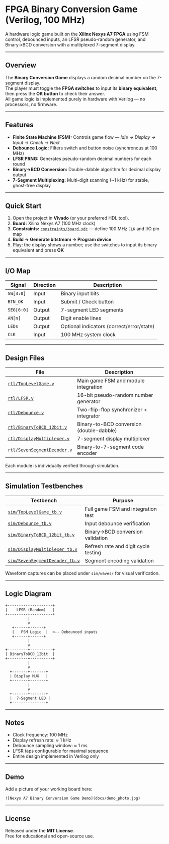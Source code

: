 # FPGA Binary Conversion Game (Verilog, 100 MHz)

A hardware logic game built on the **Xilinx Nexys A7 FPGA** using FSM control, debounced inputs, an LFSR pseudo-random generator, and Binary→BCD conversion with a multiplexed 7-segment display.

---

## Overview

The **Binary Conversion Game** displays a random decimal number on the 7-segment display.  
The player must toggle the **FPGA switches** to input its **binary equivalent**, then press the **OK button** to check their answer.  
All game logic is implemented purely in hardware with Verilog — no processors, no firmware.

---

## Features

- **Finite State Machine (FSM):** Controls game flow — *Idle → Display → Input → Check → Next*  
- **Debounce Logic:** Filters switch and button noise (synchronous at 100 MHz)  
- **LFSR PRNG:** Generates pseudo-random decimal numbers for each round  
- **Binary→BCD Conversion:** Double-dabble algorithm for decimal display output  
- **7-Segment Multiplexing:** Multi-digit scanning (~1 kHz) for stable, ghost-free display  

---

## Quick Start

1. Open the project in **Vivado** (or your preferred HDL tool).  
2. **Board:** Xilinx Nexys A7 (100 MHz clock)  
3. **Constraints:** [`constraints/board.xdc`](constraints/board.xdc) — define 100 MHz `CLK` and I/O pin map  
4. **Build → Generate bitstream → Program device**  
5. Play: the display shows a number; use the switches to input its binary equivalent and press **OK**

---

## I/O Map

| Signal | Direction | Description |
|---------|------------|-------------|
| `SW[3:0]` | Input | Binary input bits |
| `BTN_OK` | Input | Submit / Check button |
| `SEG[6:0]` | Output | 7-segment LED segments |
| `AN[n]` | Output | Digit enable lines |
| `LEDs` | Output | Optional indicators (correct/error/state) |
| `CLK` | Input | 100 MHz system clock |

---

## Design Files

| File | Description |
|------|--------------|
| [`rtl/TopLevelGame.v`](rtl/TopLevelGame.v) | Main game FSM and module integration |
| [`rtl/LFSR.v`](rtl/LFSR.v) | 16-bit pseudo-random number generator |
| [`rtl/Debounce.v`](rtl/Debounce.v) | Two-flip-flop synchronizer + integrator |
| [`rtl/BinaryToBCD_12bit.v`](rtl/BinaryToBCD_12bit.v) | Binary-to-BCD conversion (double-dabble) |
| [`rtl/DisplayMultiplexer.v`](rtl/DisplayMultiplexer.v) | 7-segment display multiplexer |
| [`rtl/SevenSegmentDecoder.v`](rtl/SevenSegmentDecoder.v) | Binary-to-7-segment code encoder |

Each module is individually verified through simulation.

---

## Simulation Testbenches

| Testbench | Purpose |
|------------|----------|
| [`sim/TopLevelGame_tb.v`](sim/TopLevelGame_tb.v) | Full game FSM and integration test |
| [`sim/Debounce_tb.v`](sim/Debounce_tb.v) | Input debounce verification |
| [`sim/BinaryToBCD_12bit_tb.v`](sim/BinaryToBCD_12bit_tb.v) | Binary→BCD conversion validation |
| [`sim/DisplayMultiplexer_tb.v`](sim/DisplayMultiplexer_tb.v) | Refresh rate and digit cycle testing |
| [`sim/SevenSegmentDecoder_tb.v`](sim/SevenSegmentDecoder_tb.v) | Segment encoding validation |

Waveform captures can be placed under `sim/waves/` for visual verification.

---

## Logic Diagram

```
+--------------------+
|    LFSR (Random)   |
+---------+----------+
          |
          v
   +------+------+
   |   FSM Logic  |  <-- Debounced inputs
   +------+------+
          |
          v
+---------+----------+
| BinaryToBCD_12bit  |
+---------+----------+
          |
          v
  +-------+-------+
  | Display MUX   |
  +-------+-------+
          |
          v
  +-------+-------+
  |  7-Segment LED |
  +---------------+
```

---

## Notes

- Clock frequency: 100 MHz  
- Display refresh rate: ≈ 1 kHz  
- Debounce sampling window: ≈ 1 ms  
- LFSR taps configurable for maximal sequence  
- Entire design implemented in Verilog only  

---

## Demo

Add a picture of your working board here:

```
![Nexys A7 Binary Conversion Game Demo](docs/demo_photo.jpg)
```

---

## License

Released under the **MIT License**.  
Free for educational and open-source use.
